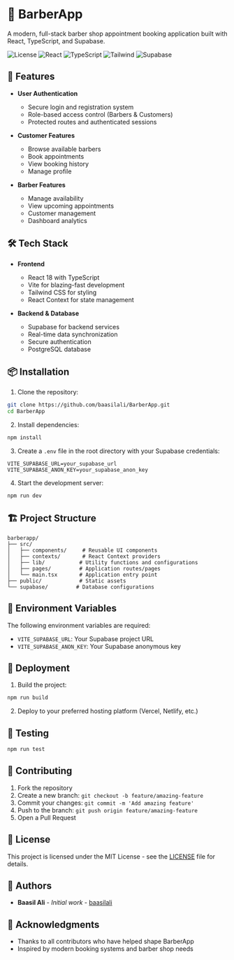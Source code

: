 # 💈 BarberApp

A modern, full-stack barber shop appointment booking application built with React, TypeScript, and Supabase.

![License](https://img.shields.io/badge/license-MIT-blue.svg)
![React](https://img.shields.io/badge/React-18-blue)
![TypeScript](https://img.shields.io/badge/TypeScript-5.0-blue)
![Tailwind](https://img.shields.io/badge/Tailwind-3.0-blue)
![Supabase](https://img.shields.io/badge/Supabase-Latest-green)

## 🚀 Features

- **User Authentication**
  - Secure login and registration system
  - Role-based access control (Barbers & Customers)
  - Protected routes and authenticated sessions

- **Customer Features**
  - Browse available barbers
  - Book appointments
  - View booking history
  - Manage profile

- **Barber Features**
  - Manage availability
  - View upcoming appointments
  - Customer management
  - Dashboard analytics

## 🛠️ Tech Stack

- **Frontend**
  - React 18 with TypeScript
  - Vite for blazing-fast development
  - Tailwind CSS for styling
  - React Context for state management

- **Backend & Database**
  - Supabase for backend services
  - Real-time data synchronization
  - Secure authentication
  - PostgreSQL database

## 📦 Installation

1. Clone the repository:
```bash
git clone https://github.com/baasilali/BarberApp.git
cd BarberApp
```

2. Install dependencies:
```bash
npm install
```

3. Create a `.env` file in the root directory with your Supabase credentials:
```env
VITE_SUPABASE_URL=your_supabase_url
VITE_SUPABASE_ANON_KEY=your_supabase_anon_key
```

4. Start the development server:
```bash
npm run dev
```

## 🏗️ Project Structure

```
barberapp/
├── src/
│   ├── components/     # Reusable UI components
│   ├── contexts/       # React Context providers
│   ├── lib/           # Utility functions and configurations
│   ├── pages/         # Application routes/pages
│   └── main.tsx       # Application entry point
├── public/            # Static assets
└── supabase/         # Database configurations
```

## 🔐 Environment Variables

The following environment variables are required:

- `VITE_SUPABASE_URL`: Your Supabase project URL
- `VITE_SUPABASE_ANON_KEY`: Your Supabase anonymous key

## 🚀 Deployment

1. Build the project:
```bash
npm run build
```

2. Deploy to your preferred hosting platform (Vercel, Netlify, etc.)

## 🧪 Testing

```bash
npm run test
```

## 🤝 Contributing

1. Fork the repository
2. Create a new branch: `git checkout -b feature/amazing-feature`
3. Commit your changes: `git commit -m 'Add amazing feature'`
4. Push to the branch: `git push origin feature/amazing-feature`
5. Open a Pull Request

## 📝 License

This project is licensed under the MIT License - see the [LICENSE](LICENSE) file for details.

## 👥 Authors

- **Baasil Ali** - *Initial work* - [baasilali](https://github.com/baasilali)

## 🙏 Acknowledgments

- Thanks to all contributors who have helped shape BarberApp
- Inspired by modern booking systems and barber shop needs 